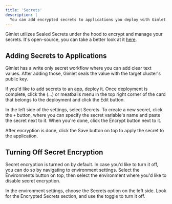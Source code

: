```yaml
---
title: 'Secrets'
description: |
  You can add encrypted secrets to applications you deploy with Gimlet.
---
```


Gimlet utilizes Sealed Secrets under the hood to encrypt and manage your secrets. It's open-source, you can take a better look at it [here](https://github.com/bitnami-labs/sealed-secrets).

## Adding Secrets to Applications

Gimlet has a write only secret workflow where you can add clear text values. After adding those, Gimlet seals the value with the target cluster's public key.

If you'd like to add secrets to an app, deploy it. Once deployment is complete, click the (...) or meatballs menu in the top right corner of the card that belongs to the deployment and click the Edit button.

In the left side of the settings, select Secrets. To create a new secret, click the `+` button, where you can specify the secret variable's name and paste the secret next to it. When you're done, click the Encrypt button next to it.

After encryption is done, click the Save button on top to apply the secret to the application.

## Turning Off Secret Encryption

Secret encryption is turned on by default. In case you'd like to turn it off, you can do so by navigating to environment settings. Select the Environments button on top, then select the environment where you'd like to disable secret encryption.

In the environment settings, choose the Secrets option on the left side. Look for the Encrypted Secrets section, and use the toggle to turn it off.
